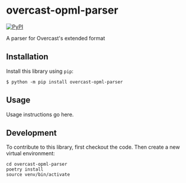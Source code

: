 # overcast-opml-parser

[![PyPI](https://img.shields.io/pypi/v/overcast-opml-parser.svg)](https://pypi.org/project/overcast-opml-parser/)

A parser for Overcast's extended format

## Installation

Install this library using `pip`:

    $ python -m pip install overcast-opml-parser

## Usage

Usage instructions go here.

## Development

To contribute to this library, first checkout the code. Then create a new virtual environment:

    cd overcast-opml-parser
    poetry install
    source venv/bin/activate

